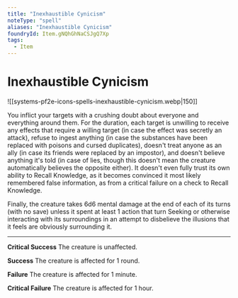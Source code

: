 ```yaml
---
title: "Inexhaustible Cynicism"
noteType: "spell"
aliases: "Inexhaustible Cynicism"
foundryId: Item.gNQhGhNaCSJgQ7Xp
tags:
  - Item
---
```


# Inexhaustible Cynicism
![[systems-pf2e-icons-spells-inexhaustible-cynicism.webp|150]]

You inflict your targets with a crushing doubt about everyone and everything around them. For the duration, each target is unwilling to receive any effects that require a willing target (in case the effect was secretly an attack), refuse to ingest anything (in case the substances have been replaced with poisons and cursed duplicates), doesn't treat anyone as an ally (in case its friends were replaced by an impostor), and doesn't believe anything it's told (in case of lies, though this doesn't mean the creature automatically believes the opposite either). It doesn't even fully trust its own ability to Recall Knowledge, as it becomes convinced it most likely remembered false information, as from a critical failure on a check to Recall Knowledge.

Finally, the creature takes 6d6 mental damage at the end of each of its turns (with no save) unless it spent at least 1 action that turn Seeking or otherwise interacting with its surroundings in an attempt to disbelieve the illusions that it feels are obviously surrounding it.

* * *

**Critical Success** The creature is unaffected.

**Success** The creature is affected for 1 round.

**Failure** The creature is affected for 1 minute.

**Critical Failure** The creature is affected for 1 hour.
